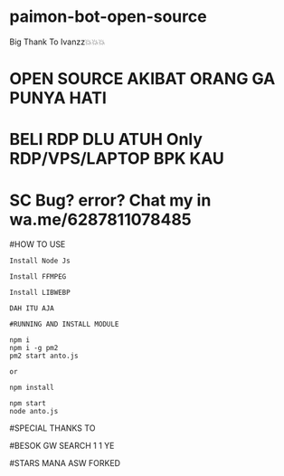 # paimon-bot-open-source
Big Thank To Ivanzz💥💥💥

# OPEN SOURCE AKIBAT ORANG GA PUNYA HATI
# BELI RDP DLU ATUH Only RDP/VPS/LAPTOP BPK KAU
# SC Bug? error? Chat my in wa.me/6287811078485
#HOW TO USE


```Install Nodejs
Install Node Js

Install FFMPEG

Install LIBWEBP

DAH ITU AJA

#RUNNING AND INSTALL MODULE

npm i 
npm i -g pm2
pm2 start anto.js

or

npm install

npm start
node anto.js
```
#SPECIAL THANKS TO

#BESOK GW SEARCH 1 1 YE 

#STARS MANA ASW FORKED 
